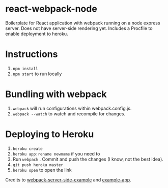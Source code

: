 react-webpack-node
==================

Boilerplate for React application with webpack running on a node express server. Does not have server-side rendering yet.
Includes a Procfile to enable deployment to heroku.

Instructions
================
1. `npm install`
2. `npm start` to run locally

Bundling with webpack
================
1. `webpack` will run configurations within webpack.config.js.
2. `webpack --watch` to watch and recompile for changes.

Deploying to Heroku
================
1. `heroku create`
2. `heroku app:rename newname` if you need to
3. Run `webpack` . Commit and push the changes (I know, not the best idea).
4. `git push heroku master`
5. `heroku open` to open the link

Credits to [webpack-server-side-example](https://github.com/webpack/react-webpack-server-side-example) and [example-app](https://github.com/webpack/example-app).
